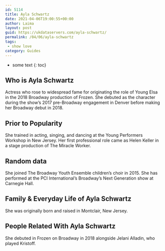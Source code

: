 ```yaml
---
id: 5114
title: Ayla Schwartz
date: 2021-04-06T19:00:55+00:00
author: Laima
layout: post
guid: https://ukdataservers.com/ayla-schwartz/
permalink: /04/06/ayla-schwartz
tags:
 - show love
category: Guides
---
```


* some text
{: toc}


## Who is Ayla Schwartz
                  
                  
                  
Actress who rose to widespread fame for originating the role of Young Elsa in the 2018 Broadway production of Frozen. She debuted as the character during the show&#8217;s 2017 pre-Broadway engagement in Denver before making her Broadway debut in 2018. 
                  
              
            
              
            
                
                
                
## Prior to Popularity
                  
                  
                  
She trained in acting, singing, and dancing at the Young Performers Workshop in New Jersey. Her first professional role came as Helen Keller in a stage production of The Miracle Worker. 
                  
              
            
              
            
                
                
                
## Random data
                  
                  
                  
She joined The Broadway Youth Ensemble children&#8217;s choir in 2015. She has performed at the PCI International&#8217;s Broadway&#8217;s Next Generation show at Carnegie Hall. 
                  
              
            
              
            
                
                
                
## Family & Everyday Life of Ayla Schwartz
                  
                  
                  
She was originally born and raised in Montclair, New Jersey. 
                  
              
            
              
            
                
                
                
## People Related With Ayla Schwartz
                  
                  
                  
She debuted in Frozen on Broadway in 2018 alongside Jelani Alladin, who played Kristoff. 
                  
              
            
              
            
                
              
            
              
              
            
            
              
            
          
          
          